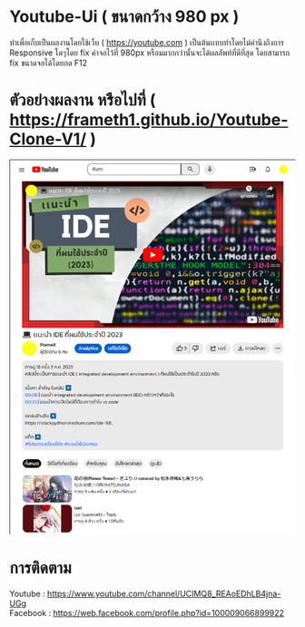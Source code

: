 # Youtube-Ui ( ขนาดกว้าง 980 px )
ทำเพื่อเก็บเป็นผลงานโดยใช้เว็บ ( https://youtube.com ) เป็นต้นเเบบทำโดยไม่คำนึงถึงการ Responsive ใดๆโดย fix ค่าจอไว้ที่ 980px หรือมมากกว่านั้นจะได้ผลลัพท์ที่ดีที่สุด
โดยสามารถ fix ขนาดจอได้โดยกด F12
# ตัวอย่างผลงาน หรือไปที่         ( https://frameth1.github.io/Youtube-Clone-V1/ )
![ตัวอย่างผลงาน](https://github.com/FrameTH1/Youtube-Clone-V1/blob/main/demo.png)
# การติดตาม
Youtube : https://www.youtube.com/channel/UCIMQ8_REAoEDhLB4jna-UGg <br>
Facebook : https://web.facebook.com/profile.php?id=100009066899922
